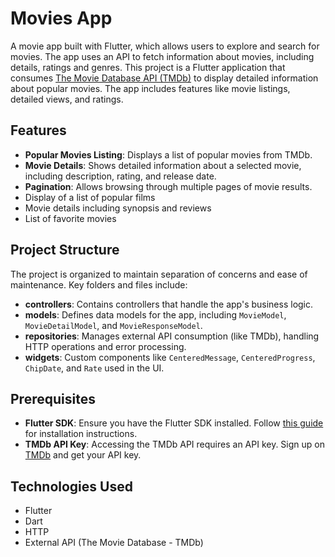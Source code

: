 # Movies App

A movie app built with Flutter, which allows users to explore and search for movies. The app uses an API to fetch information about movies, including details, ratings and genres.
This project is a Flutter application that consumes [The Movie Database API (TMDb)](https://www.themoviedb.org/) to display detailed information about popular movies. The app includes features like movie listings, detailed views, and ratings.

## Features

- **Popular Movies Listing**: Displays a list of popular movies from TMDb.
- **Movie Details**: Shows detailed information about a selected movie, including description, rating, and release date.
- **Pagination**: Allows browsing through multiple pages of movie results.
- Display of a list of popular films
- Movie details including synopsis and reviews
- List of favorite movies


## Project Structure

The project is organized to maintain separation of concerns and ease of maintenance. Key folders and files include:

- **controllers**: Contains controllers that handle the app's business logic.
- **models**: Defines data models for the app, including `MovieModel`, `MovieDetailModel`, and `MovieResponseModel`.
- **repositories**: Manages external API consumption (like TMDb), handling HTTP operations and error processing.
- **widgets**: Custom components like `CenteredMessage`, `CenteredProgress`, `ChipDate`, and `Rate` used in the UI.

## Prerequisites

- **Flutter SDK**: Ensure you have the Flutter SDK installed. Follow [this guide](https://docs.flutter.dev/get-started/install) for installation instructions.
- **TMDb API Key**: Accessing the TMDb API requires an API key. Sign up on [TMDb](https://www.themoviedb.org/) and get your API key.

## Technologies Used

- Flutter
- Dart
- HTTP
- External API (The Movie Database - TMDb)

